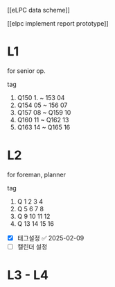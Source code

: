 
[[eLPC data scheme]]

[[elpc implement report prototype]]


# L1
for senior op.

tag 
1. Q150 1. ~ 153 04
2. Q154 05 ~ 156 07
3. Q157 08 ~ Q159 10
4. Q160 11 ~ Q162 13
5. Q163 14 ~ Q165 16


# L2
for foreman, planner

tag
1.  Q 1 2 3 4
2. Q 5 6 7 8
3. Q 9 10 11 12
4. Q 13 14 15 16

- [x] 태그설정 ✅ 2025-02-09
- [ ] 캘린더 설정

# L3 - L4
